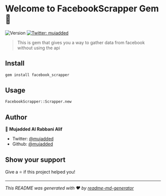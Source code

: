 # Welcome to FacebookScrapper Gem 👋
![Version](https://img.shields.io/badge/version-0.2.0-blue.svg?cacheSeconds=2592000)
[![Twitter: mujadded](https://img.shields.io/twitter/follow/mujadded.svg?style=social)](https://twitter.com/mujadded)

> This is gem that gives you a way to gather data from facebook without using the api

## Install

```sh
gem install facebook_scrapper
```

## Usage

```sh
FacebookScrapper::Scrapper.new
```

## Author

👤 **Mujadded Al Rabbani Alif**

* Twitter: [@mujadded](https://twitter.com/mujadded)
* Github: [@mujadded](https://github.com/mujadded)

## Show your support

Give a ⭐️ if this project helped you!


***
_This README was generated with ❤️ by [readme-md-generator](https://github.com/kefranabg/readme-md-generator)_